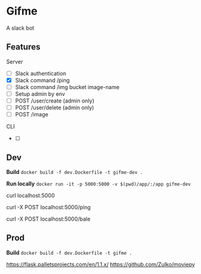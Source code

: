# Gifme

A slack bot

## Features

Server

- [ ] Slack authentication
- [x] Slack command /ping
- [ ] Slack command /img bucket image-name
- [ ] Setup admin by env
- [ ] POST /user/create (admin only)
- [ ] POST /user/delete (admin only)
- [ ] POST /image

CLI

- [ ] 

## Dev

__Build__
`docker build -f dev.Dockerfile -t gifme-dev .`

__Run locally__
`docker run -it -p 5000:5000 -v $(pwd)/app/:/app gifme-dev`

curl localhost:5000

curl -X POST localhost:5000/ping

curl -X POST localhost:5000/bale

## Prod

__Build__
`docker build -f dev.Dockerfile -t gifme .`

https://flask.palletsprojects.com/en/1.1.x/
https://github.com/Zulko/moviepy